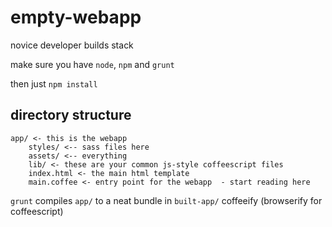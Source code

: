 # empty-webapp
novice developer builds stack

make sure you have `node`, `npm` and `grunt`

then just
```npm install```

## directory structure

```
app/ <- this is the webapp 
    styles/ <-- sass files here
    assets/ <-- everything 
	lib/ <- these are your common js-style coffeescript files
	index.html <- the main html template
	main.coffee <- entry point for the webapp  - start reading here
```

`grunt` compiles `app/` to a neat bundle in `built-app/` coffeeify (browserify for coffeescript)

